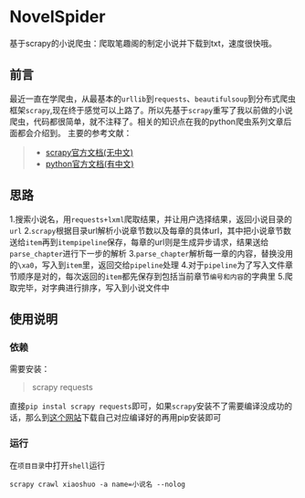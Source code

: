# NovelSpider
基于scrapy的小说爬虫：爬取笔趣阁的制定小说并下载到txt，速度很快哦。

## 前言

最近一直在学爬虫，从最基本的`urllib`到`requests`、`beautifulsoup`到分布式爬虫框架`scrapy`,现在终于感觉可以上路了。所以先基于`scrapy`重写了我以前做的小说爬虫，代码都很简单，就不注释了。相关的知识点在我的python爬虫系列文章后面都会介绍到。
主要的参考文献：
> * [scrapy官方文档(无中文)](https://docs.scrapy.org/en/latest/)
> * [python官方文档(有中文)](https://docs.python.org/zh-cn/3/)

## 思路

1.搜索小说名，用`requests+lxml`爬取结果，并让用户选择结果，返回小说目录的`url`
2.`scrapy`根据目录url解析小说章节数以及每章的具体url，其中把小说章节数送给`item`再到`itempipeline`保存，每章的url则是生成异步请求，结果送给`parse_chapter`进行下一步的解析
3.`parse_chapter`解析每一章的内容，替换没用的`\xa0`，写入到`item`里，返回交给`pipeline`处理
4.对于`pipeline`为了写入文件章节顺序是对的，每次返回的`item`都先保存到包括当前章节`编号和内容`的字典里
5.爬取完毕，对字典进行排序，写入到小说文件中

## 使用说明
### 依赖
需要安装：
> scrapy
> requests

直接`pip instal scrapy requests`即可，如果`scrapy`安装不了需要编译没成功的话，那么到[这个网站](http://www.lfd.uci.edu/~gohlke/pythonlibs/)下载自己对应编译好的再用pip安装即可

### 运行
在`项目目录`中打开`shell`运行
```shell
scrapy crawl xiaoshuo -a name=小说名 --nolog
```
